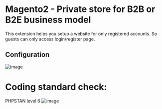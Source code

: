 # Magento2 - Private store for B2B or B2E business model
This extension helps you setup a website for only registered accounts. So guests can only access login/register page.

## Configuration
![image](https://user-images.githubusercontent.com/820411/144697589-f4bf9658-154b-4e09-9b33-875c4269fb30.png)




# Coding standard check:
PHPSTAN level 6
![image](https://user-images.githubusercontent.com/820411/144697503-06b55e7d-3876-4119-821a-6482cea0c9a5.png)
